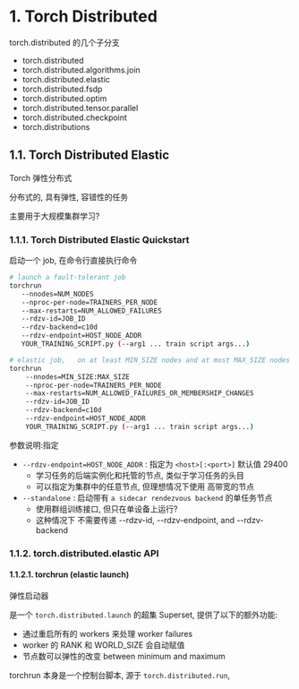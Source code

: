 
# 1. Torch Distributed

torch.distributed 的几个子分支
* torch.distributed
* torch.distributed.algorithms.join
* torch.distributed.elastic
* torch.distributed.fsdp
* torch.distributed.optim
* torch.distributed.tensor.parallel
* torch.distributed.checkpoint
* torch.distributions

## 1.1. Torch Distributed Elastic 

Torch 弹性分布式

分布式的, 具有弹性, 容错性的任务

主要用于大规模集群学习?

### 1.1.1. Torch Distributed Elastic Quickstart
<!-- 完 -->
启动一个 job, 在命令行直接执行命令    

```sh
# launch a fault-tolerant job
torchrun
   --nnodes=NUM_NODES
   --nproc-per-node=TRAINERS_PER_NODE
   --max-restarts=NUM_ALLOWED_FAILURES
   --rdzv-id=JOB_ID
   --rdzv-backend=c10d
   --rdzv-endpoint=HOST_NODE_ADDR
   YOUR_TRAINING_SCRIPT.py (--arg1 ... train script args...)

# elastic job,   on at least MIN_SIZE nodes and at most MAX_SIZE nodes
torchrun
    --nnodes=MIN_SIZE:MAX_SIZE
    --nproc-per-node=TRAINERS_PER_NODE
    --max-restarts=NUM_ALLOWED_FAILURES_OR_MEMBERSHIP_CHANGES
    --rdzv-id=JOB_ID
    --rdzv-backend=c10d
    --rdzv-endpoint=HOST_NODE_ADDR
    YOUR_TRAINING_SCRIPT.py (--arg1 ... train script args...)
```

参数说明:指定
* `--rdzv-endpoint=HOST_NODE_ADDR`      : 指定为 `<host>[:<port>]` 默认值 29400
  * 学习任务的后端实例化和托管的节点, 类似于学习任务的头目
  * 可以指定为集群中的任意节点, 但理想情况下使用 高带宽的节点
* `--standalone` : 启动带有 `a sidecar rendezvous backend` 的单任务节点
  * 使用群组训练接口, 但只在单设备上运行?
  * 这种情况下 不需要传递 --rdzv-id, --rdzv-endpoint, and --rdzv-backend


### 1.1.2. torch.distributed.elastic API


#### 1.1.2.1. torchrun (elastic launch)

弹性启动器

是一个 `torch.distributed.launch` 的超集 Superset, 提供了以下的额外功能:
* 通过重启所有的 workers 来处理 worker failures
* worker 的 RANK 和 WORLD_SIZE 会自动赋值
* 节点数可以弹性的改变  between minimum and maximum

torchrun 本身是一个控制台脚本, 源于 `torch.distributed.run`, 


